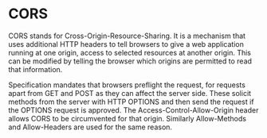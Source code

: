 # CORS

CORS stands for Cross-Origin-Resource-Sharing. It is a mechanism that uses additional HTTP headers to tell browsers to give a web application running at one origin, access to selected resources at another origin. This can be modified by telling the browser which origins are permitted to read that information. 

Specification mandates that browsers preflight the request, for requests apart from GET and POST as they can affect the server side. These solicit methods from the server with HTTP OPTIONS and then send the request if the OPTIONS request is approved. The Access-Control-Allow-Origin header allows CORS to be circumvented for that origin. Similarly Allow-Methods and Allow-Headers are used for the same reason.